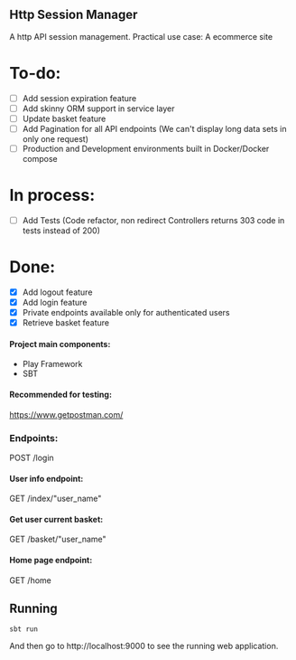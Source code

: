 
## Http Session Manager
A http API session management.
Practical use case: A ecommerce site


# To-do:
- [ ] Add session expiration feature
- [ ] Add skinny ORM support in service layer
- [ ] Update basket feature
- [ ] Add Pagination for all API endpoints (We can't display long data sets in only one request)
- [ ] Production and Development environments built in Docker/Docker compose

# In process:
- [ ] Add Tests (Code refactor, non redirect Controllers returns 303 code in tests instead of 200)
# Done:
- [x] Add logout feature
- [x] Add login feature
- [x] Private endpoints available only for authenticated users
- [x] Retrieve basket feature

#### Project main components:
* Play Framework
* SBT

#### Recommended for testing:
https://www.getpostman.com/


### Endpoints:
POST /login 

#### User info endpoint:

GET  /index/"user_name" 

#### Get user current basket:

GET  /basket/"user_name"


#### Home page endpoint:
GET  /home


## Running

```
sbt run
```

And then go to http://localhost:9000 to see the running web application.

